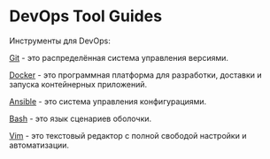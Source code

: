 # DevOps Tool Guides

Инструменты для DevOps:

[Git](docs/Git.md) - это распределённая система управления версиями.

[Docker](docs/Docker.md) - это программная платформа для разработки,
доставки и запуска контейнерных приложений.

[Ansible](docs/Ansible.md) - это система управления конфигурациями.

[Bash](docs/Bash.md) - это язык сценариев оболочки.

[Vim](docs/Vim.md) - это текстовый редактор с полной свободой настройки и автоматизации. 
